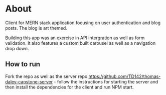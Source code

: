 # About

Client for MERN stack application focusing on user authentication and blog posts. The blog is art themed.

Building this app was an exercise in API intergration as well as form validation. It also features a custom built carousel as well as a navigation drop down.

## How to run

Fork the repo as well as the server repo https://github.com/TD142/thomas-daley-capstone-server - follow the instructions for starting the server and then install the dependencies for the client and run NPM start.
